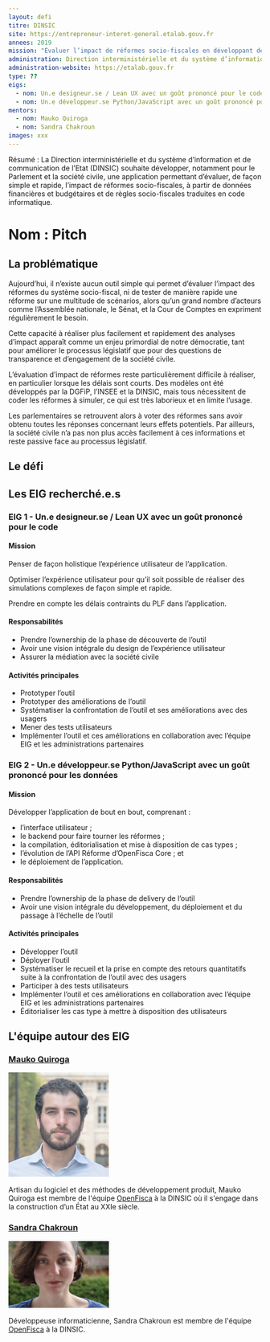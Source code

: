 ```yaml
---
layout: defi
titre: DINSIC
site: https://entrepreneur-interet-general.etalab.gouv.fr
annees: 2019
mission: "Évaluer l’impact de réformes socio-fiscales en développant des interfaces de simulation utilisables par tous"
administration: Direction interministérielle et du système d’information et de communication de l'Etat
administration-website: https://etalab.gouv.fr
type: ??
eigs:
  - nom: Un.e designeur.se / Lean UX avec un goût prononcé pour le code
  - nom: Un.e développeur.se Python/JavaScript avec un goût prononcé pour les données
mentors: 
  - nom: Mauko Quiroga
  - nom: Sandra Chakroun
images: xxx
---
```


Résumé : La Direction interministérielle et du système d’information
et de communication de l’Etat (DINSIC) souhaite développer, notamment
pour le Parlement et la société civile, une application permettant
d’évaluer, de façon simple et rapide, l’impact de réformes
socio-fiscales, à partir de données financières et budgétaires et de
règles socio-fiscales traduites en code informatique.

# Nom : Pitch

## La problématique

Aujourd’hui, il n’existe aucun outil simple qui permet d’évaluer
l’impact des réformes du système socio-fiscal, ni de tester de manière
rapide une réforme sur une multitude de scénarios, alors qu’un grand
nombre d’acteurs comme l’Assemblée nationale, le Sénat, et la Cour de
Comptes en expriment régulièrement le besoin.

Cette capacité à réaliser plus facilement et rapidement des analyses
d’impact apparaît comme un enjeu primordial de notre démocratie, tant
pour améliorer le processus législatif que pour des questions de
transparence et d’engagement de la société civile.

L’évaluation d’impact de réformes reste particulièrement difficile à
réaliser, en particulier lorsque les délais sont courts. Des modèles
ont été développés par la DGFiP, l’INSEE et la DINSIC, mais tous
nécessitent de coder les réformes à simuler, ce qui est très laborieux
et en limite l’usage.

Les parlementaires se retrouvent alors à voter des réformes sans avoir
obtenu toutes les réponses concernant leurs effets potentiels. Par
ailleurs, la société civile n’a pas non plus accès facilement à ces
informations et reste passive face au processus législatif.

## Le défi

## Les EIG recherché.e.s

### EIG 1 - Un.e designeur.se / Lean UX avec un goût prononcé pour le code

#### Mission

Penser de façon holistique l’expérience utilisateur de l’application.

Optimiser l’expérience utilisateur pour qu’il soit possible de
réaliser des simulations complexes de façon simple et rapide.

Prendre en compte les délais contraints du PLF dans l’application.

#### Responsabilités

- Prendre l’ownership de la phase de découverte de l’outil
- Avoir une vision intégrale du design de l’expérience utilisateur
- Assurer la médiation avec la société civile

#### Activités principales

- Prototyper l’outil
- Prototyper des améliorations de l’outil
- Systématiser la confrontation de l’outil et ses améliorations avec des usagers
- Mener des tests utilisateurs
- Implémenter l’outil et ces améliorations en collaboration avec
  l’équipe EIG et les administrations partenaires

### EIG 2 - Un.e développeur.se Python/JavaScript avec un goût prononcé pour les données

#### Mission

Développer l’application de bout en bout, comprenant :

- l’interface utilisateur ;
- le backend pour faire tourner les réformes ;
- la compilation, éditorialisation et mise à disposition de cas types ;
- l’évolution de l’API Réforme d’OpenFisca Core ; et
- le déploiement de l’application.

#### Responsabilités

- Prendre l’ownership de la phase de delivery de l’outil
- Avoir une vision intégrale du développement, du déploiement et du
  passage à l’échelle de l’outil

#### Activités principales

- Développer l’outil
- Déployer l’outil
- Systématiser le recueil et la prise en compte des retours
  quantitatifs suite à la confrontation de l’outil avec des usagers
- Participer à des tests utilisateurs
- Implémenter l’outil et ces améliorations en collaboration avec
  l’équipe EIG et les administrations partenaires
- Éditorialiser les cas type à mettre à disposition des utilisateurs

## L'équipe autour des EIG

### [Mauko Quiroga](https://www.linkedin.com/in/maukoquiroga/)

<img alt="Mauko Quiroga, mentor" src="/img/communaute/mauko_quiroga.png" width="200" />

<!-- He gets shit done. -->

Artisan du logiciel et des méthodes de développement produit, Mauko
Quiroga est membre de l'équipe [OpenFisca](https://openfisca.org/fr/)
à la DINSIC où il s'engage dans la construction d’un État au XXIe
siècle.


### [Sandra Chakroun](https://www.linkedin.com/in/sandra-chakroun/)

<img alt="Sandra Chakroun, développeuse OpenFisca" src="/img/communaute/sandra_chakroun.jpg" width="200" />

Développeuse informaticienne, Sandra Chakroun est membre de l'équipe
[OpenFisca](https://openfisca.org/fr/) à la DINSIC.
